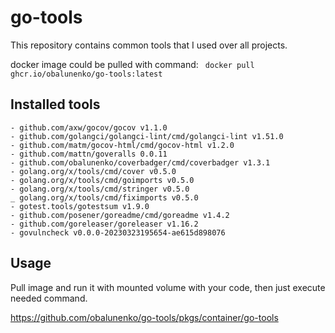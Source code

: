 # go-tools

This repository contains common tools that I used over all projects.

docker image could be pulled with command: ` docker pull ghcr.io/obalunenko/go-tools:latest`

## Installed tools

	- github.com/axw/gocov/gocov v1.1.0
	- github.com/golangci/golangci-lint/cmd/golangci-lint v1.51.0
	- github.com/matm/gocov-html/cmd/gocov-html v1.2.0
	- github.com/mattn/goveralls 0.0.11
	- github.com/obalunenko/coverbadger/cmd/coverbadger v1.3.1
	- golang.org/x/tools/cmd/cover v0.5.0
	- golang.org/x/tools/cmd/goimports v0.5.0
	- golang.org/x/tools/cmd/stringer v0.5.0
	_ golang.org/x/tools/cmd/fiximports v0.5.0
	- gotest.tools/gotestsum v1.9.0
    - github.com/posener/goreadme/cmd/goreadme v1.4.2
	- github.com/goreleaser/goreleaser v1.16.2
	- govulncheck v0.0.0-20230323195654-ae615d898076

## Usage

Pull image and run it with mounted volume with your code, then just execute needed command.

https://github.com/obalunenko/go-tools/pkgs/container/go-tools
 
 
 
